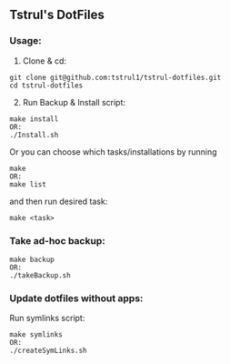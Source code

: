 ## Tstrul's DotFiles

### Usage:
1. Clone & cd:

```
git clone git@github.com:tstrul1/tstrul-dotfiles.git
cd tstrul-dotfiles
```


2. Run Backup & Install script:

```
make install
OR: 
./Install.sh
```

Or you can choose which tasks/installations by running

```
make
OR:
make list
```

and then run desired task:

```
make <task>
```

### Take ad-hoc backup:

```
make backup
OR:
./takeBackup.sh
```

### Update dotfiles without apps:
Run symlinks script:

```
make symlinks
OR:
./createSymLinks.sh
```
